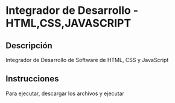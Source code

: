 # Integrador de Desarrollo - HTML,CSS,JAVASCRIPT

## Descripción
Integrador de Desarrollo de Software de HTML, CSS y JavaScript

## Instrucciones
Para ejecutar, descargar los archivos y ejecutar
